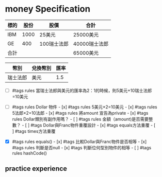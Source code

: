 # money Specification

|標的|股份|股價|合計
|--|--|--|--|
|IBM|1000|25美元|25000美元|
|GE|400|100瑞士法郎|40000瑞士法郎|
|合計|||65000美元|

|幣別|兌換幣別|匯率|
|--|--|--|
|瑞士法郎|美元|1.5|

- [ ] #tags rules 當瑞士法郎與美元的匯率為2：1的時候，則5美元+10瑞士法郎=10美元
- [ ] #tags rules Dollar 物件
        - [x] #tags rules 5美元×2=10美元
        - [x] #tags rules 5法郎×2=10法郎
        - [x] #tags rules 將amount 宣告為private
        - [x] #tags rules Dollar類別有副作用嗎？
        - [ ] #tags rules 金額（amount)是否需要整數？
        - [ ] #tags Dollar與Franc物件重覆設計
        - [x] #tags equals方法重覆
        - [ ] #tags times方法重覆
        
- [x] #tags rules equals()
        - [x] #tags 比較Dollar與Franc物件是否相等
        - [x] #tags rules 判斷是否null
        - [x] #tags 判斷位何型別物件的相等
        - [ ] #tags rules hashCode()

## practice experience
